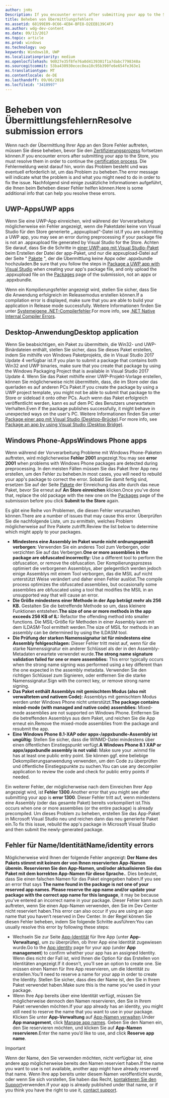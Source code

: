 ```yaml
---
author: jnHs
Description: If you encounter errors after submitting your app to the Store, you must resolve them in order to continue the certification process.
title: Beheben von Übermittlungsfehlern
ms.assetid: 68199E09-0C66-4EB4-BFE8-D2EEB139C4F3
ms.author: wdg-dev-content
ms.date: 09/13/2017
ms.topic: article
ms.prod: windows
ms.technology: uwp
keywords: Windows10, UWP
ms.localizationpriority: medium
ms.openlocfilehash: 9d027e35f8fe76a0d4139301f1a7dabc7798348a
ms.sourcegitcommit: 53ba430930ecec8ea10c95b390fe6e654fe363e1
ms.translationtype: MT
ms.contentlocale: de-DE
ms.lasthandoff: 09/06/2018
ms.locfileid: "3410997"
---
```

# <a name="resolve-submission-errors"></a><span data-ttu-id="4613b-103">Beheben von Übermittlungsfehlern</span><span class="sxs-lookup"><span data-stu-id="4613b-103">Resolve submission errors</span></span>

<span data-ttu-id="4613b-104">Wenn nach der Übermittlung Ihrer App an den Store Fehler auftreten, müssen Sie diese beheben, bevor Sie den [Zertifizierungsprozess](the-app-certification-process.md) fortsetzen können.</span><span class="sxs-lookup"><span data-stu-id="4613b-104">If you encounter errors after submitting your app to the Store, you must resolve them in order to continue the [certification process](the-app-certification-process.md).</span></span> <span data-ttu-id="4613b-105">Die Fehlermeldung weist darauf hin, worin das Problem besteht und was eventuell erforderlich ist, um das Problem zu beheben.</span><span class="sxs-lookup"><span data-stu-id="4613b-105">The error message will indicate what the problem is and what you might need to do in order to fix the issue.</span></span> <span data-ttu-id="4613b-106">Nachfolgend sind einige zusätzliche Informationen aufgeführt, die Ihnen beim Beheben dieser Fehler helfen können.</span><span class="sxs-lookup"><span data-stu-id="4613b-106">Here is some additional info that can help you resolve these errors.</span></span>

## <a name="uwp-apps"></a><span data-ttu-id="4613b-107">UWP-Apps</span><span class="sxs-lookup"><span data-stu-id="4613b-107">UWP apps</span></span>

<span data-ttu-id="4613b-108">Wenn Sie eine UWP-App einreichen, wird während der Vorverarbeitung möglicherweise ein Fehler angezeigt, wenn die Paketdatei keine von Visual Studio für den Store generierte „.appxupload“-Datei ist.</span><span class="sxs-lookup"><span data-stu-id="4613b-108">If you are submitting a UWP app, you may see an error during preprocessing if your package file is not an .appxupload file generated by Visual Studio for the Store.</span></span> <span data-ttu-id="4613b-109">Achten Sie darauf, dass Sie die Schritte in [einer UWP-app mit Visual Studio-Paket](../packaging/packaging-uwp-apps.md) beim Erstellen der Datei der app-Paket, und nur die appxupload-Datei auf der Seite " [Pakete](upload-app-packages.md) ", der die Übermittlung keine Appx oder .appxbundle hochzuladen.</span><span class="sxs-lookup"><span data-stu-id="4613b-109">Be sure that you follow the steps in [Package a UWP app with Visual Studio](../packaging/packaging-uwp-apps.md) when creating your app's package file, and only upload the .appxupload file on the [Packages](upload-app-packages.md) page of the submission, not an appx or .appxbundle.</span></span>

<span data-ttu-id="4613b-110">Wenn ein Kompilierungsfehler angezeigt wird, stellen Sie sicher, dass Sie die Anwendung erfolgreich im Releasemodus erstellen können.</span><span class="sxs-lookup"><span data-stu-id="4613b-110">If a compilation error is displayed, make sure that you are able to build your application in Release mode successfully.</span></span> <span data-ttu-id="4613b-111">Weitere Informationen finden Sie unter [Systemeigene .NET-Compilerfehler](http://go.microsoft.com/fwlink/p/?LinkID=613098).</span><span class="sxs-lookup"><span data-stu-id="4613b-111">For more info, see [.NET Native Internal Compiler Errors](http://go.microsoft.com/fwlink/p/?LinkID=613098).</span></span>

## <a name="desktop-application"></a><span data-ttu-id="4613b-112">Desktop-Anwendung</span><span class="sxs-lookup"><span data-stu-id="4613b-112">Desktop application</span></span>

<span data-ttu-id="4613b-113">Wenn Sie beabsichtigen, ein Paket zu übermitteln, die Win32- und UWP-Binärdateien enthält, stellen Sie sicher, dass Sie dieses Paket erstellen, indem Sie mithilfe von Windows Paketprojekts, die in Visual Studio 2017 Update 4 verfügbar ist.</span><span class="sxs-lookup"><span data-stu-id="4613b-113">If you plan to submit a package that contains both Win32 and UWP binaries, make sure that you create that package by using the Windows Packaging Project that is available in Visual Studio 2017 Update 4.</span></span> <span data-ttu-id="4613b-114">Wenn Sie das Paket mithilfe einer UWP-Projekt-Vorlage erstellen, können Sie möglicherweise nicht übermitteln, dass, die im Store oder das querladen es auf anderen PCs Paket.</span><span class="sxs-lookup"><span data-stu-id="4613b-114">If you create the package by using a UWP project template, you might not be able to submit that package to the Store or sideload it onto other PCs.</span></span> <span data-ttu-id="4613b-115">Auch wenn das Paket erfolgreich veröffentlicht werden, kann es auf dem PC des Benutzers unerwartetem Verhalten.</span><span class="sxs-lookup"><span data-stu-id="4613b-115">Even if the package publishes successfully, it might behave in unexpected ways on the user's PC.</span></span> <span data-ttu-id="4613b-116">Weitere Informationen finden Sie unter [Package einer app mit Visual Studio (Desktop-Brücke)]( https://docs.microsoft.com/windows/uwp/porting/desktop-to-uwp-packaging-dot-net).</span><span class="sxs-lookup"><span data-stu-id="4613b-116">For more info, see [Package an app by using Visual Studio (Desktop Bridge)]( https://docs.microsoft.com/windows/uwp/porting/desktop-to-uwp-packaging-dot-net).</span></span>

## <a name="windows-phone-apps"></a><span data-ttu-id="4613b-117">Windows Phone-Apps</span><span class="sxs-lookup"><span data-stu-id="4613b-117">Windows Phone apps</span></span>

<span data-ttu-id="4613b-118">Wenn während der Vorverarbeitung Probleme mit Windows Phone-Paketen auftreten, wird möglicherweise **Fehler 2001** angezeigt.</span><span class="sxs-lookup"><span data-stu-id="4613b-118">You may see **error 2001** when problems with Windows Phone packages are detected during preprocessing.</span></span> <span data-ttu-id="4613b-119">In den meisten Fällen müssen Sie das Paket Ihrer App neu erstellen, um den Fehler zu beheben.</span><span class="sxs-lookup"><span data-stu-id="4613b-119">In most cases, you will need to rebuild your app's package to correct the error.</span></span> <span data-ttu-id="4613b-120">Sobald Sie damit fertig sind, ersetzen Sie auf der Seite [Pakete](upload-app-packages.md) der Einreichung das alte durch das neue Paket, bevor Sie erneut auf **An Store einreichen** klicken.</span><span class="sxs-lookup"><span data-stu-id="4613b-120">Once you've done that, replace the old package with the new one on the [Packages](upload-app-packages.md) page of the submission before you click **Submit to the Store** again.</span></span>

<span data-ttu-id="4613b-121">Es gibt eine Reihe von Problemen, die diesen Fehler verursachen können.</span><span class="sxs-lookup"><span data-stu-id="4613b-121">There are a number of issues that may cause this error.</span></span> <span data-ttu-id="4613b-122">Überprüfen Sie die nachfolgende Liste, um zu ermitteln, welches Problem möglicherweise auf Ihre Pakete zutrifft.</span><span class="sxs-lookup"><span data-stu-id="4613b-122">Review the list below to determine which might apply to your packages.</span></span>

-   <span data-ttu-id="4613b-123">**Mindestens eine Assembly im Paket wurde nicht ordnungsgemäß verborgen:** Verwenden Sie ein anderes Tool zum Verbergen, oder verzichten Sie auf das Verbergen.</span><span class="sxs-lookup"><span data-stu-id="4613b-123">**One or more assemblies in the package are obfuscated incorrectly:** Use a different tool to perform the obfuscation, or remove the obfuscation.</span></span> <span data-ttu-id="4613b-124">Der Kompilierungsprozess optimiert die verborgenen Assemblys, aber gelegentlich werden jedoch einige Assemblys mit einem Tool verborgen, das die MSIL auf nicht unterstützt Weise verändert und daher einen Fehler auslöst.</span><span class="sxs-lookup"><span data-stu-id="4613b-124">The compile process optimizes the obfuscated assemblies, but occasionally some assemblies are obfuscated using a tool that modifies the MSIL in an unsupported way that will cause an error.</span></span>
-   <span data-ttu-id="4613b-125">**Die Größe mindestens einer Methode in der App beträgt mehr als 256 KB.** Gestalten Sie die betreffende Methode so um, dass kleinere Funktionen entstehen.</span><span class="sxs-lookup"><span data-stu-id="4613b-125">**The size of one or more methods in the app exceeds 256 KB of IL:** Refactor the offending method into smaller functions.</span></span> <span data-ttu-id="4613b-126">Die MSIL-Größe für Methoden in einer Assembly kann mit dem ILDASM-Tool ermittelt werden.</span><span class="sxs-lookup"><span data-stu-id="4613b-126">The size of MSIL for methods in an assembly can be determined by using the ILDASM tool.</span></span>
-   <span data-ttu-id="4613b-127">**Die Prüfung der starken Namenssignatur ist für mindestens eine Assembly fehlgeschlagen:** Dieser Fehler tritt meist auf, wenn für die starke Namenssignatur ein anderer Schlüssel als der in den Assembly-Metadaten erwartete verwendet wurde.</span><span class="sxs-lookup"><span data-stu-id="4613b-127">**The strong name signature validation failed for one or more assemblies:** This error typically occurs when the strong name signing was performed using a key different than the one expected in the assembly metadata.</span></span> <span data-ttu-id="4613b-128">Verwenden Sie den richtigen Schlüssel zum Signieren, oder entfernen Sie die starke Namenssignatur.</span><span class="sxs-lookup"><span data-stu-id="4613b-128">Sign with the correct key, or remove strong name signing.</span></span>
-   <span data-ttu-id="4613b-129">**Das Paket enthält Assemblys mit gemischtem Modus (also mit verwaltetem und nativem Code):** Assemblys mit gemischtem Modus werden unter Windows Phone nicht unterstützt.</span><span class="sxs-lookup"><span data-stu-id="4613b-129">**The package contains mixed-mode (with managed and native code) assemblies:** Mixed-mode assemblies are not supported on Windows Phone.</span></span> <span data-ttu-id="4613b-130">Entfernen Sie die betreffenden Assemblys aus dem Paket, und reichen Sie die App erneut ein.</span><span class="sxs-lookup"><span data-stu-id="4613b-130">Remove the mixed-mode assemblies from the package and resubmit the app.</span></span>
-   <span data-ttu-id="4613b-131">**Eine Windows Phone 8.1-XAP oder appx-/appxbundle-Assembly ist ungültig:** Stellen Sie sicher, dass die WINMD-Datei mindestens über einen öffentlichen Einstiegspunkt verfügt.</span><span class="sxs-lookup"><span data-stu-id="4613b-131">**A Windows Phone 8.1 XAP or appx/appxbundle assembly is not valid:** Make sure your .winmd file has at least one public entry point.</span></span> <span data-ttu-id="4613b-132">Sie können ggf. eine beliebige Dekompilierungsanwendung verwenden, um den Code zu überprüfen und öffentliche Einstiegspunkte zu suchen.</span><span class="sxs-lookup"><span data-stu-id="4613b-132">You can use any decompiler application to review the code and check for public entry points if needed.</span></span>

<span data-ttu-id="4613b-133">Ein weiterer Fehler, der möglicherweise nach dem Einreichen Ihrer App angezeigt wird, ist **Fehler 1300**.</span><span class="sxs-lookup"><span data-stu-id="4613b-133">Another error that you might see after submitting your app is **error 1300**.</span></span> <span data-ttu-id="4613b-134">Dieser Fehler tritt auf, wenn mindestens eine Assembly (oder das gesamte Paket) bereits vorkompiliert ist.</span><span class="sxs-lookup"><span data-stu-id="4613b-134">This occurs when one or more assemblies (or the entire package) is already precompiled.</span></span> <span data-ttu-id="4613b-135">Um dieses Problem zu beheben, erstellen Sie das App-Paket in Microsoft Visual Studio neu und reichen dann das neu generierte Paket ein.</span><span class="sxs-lookup"><span data-stu-id="4613b-135">To fix this issue, rebuild the app's package in Microsoft Visual Studio and then submit the newly-generated package.</span></span>

## <a name="nameidentity-errors"></a><span data-ttu-id="4613b-136">Fehler für Name/Identität</span><span class="sxs-lookup"><span data-stu-id="4613b-136">Name/identity errors</span></span>

<span data-ttu-id="4613b-137">Möglicherweise wird Ihnen der folgende Fehler angezeigt: **Der Name des Pakets stimmt mit keinem der von Ihnen reservierten App-Namen überein. Reservieren Sie den App-Namen, und/oder aktualisieren Sie das Paket mit dem korrekten App-Namen für diese Sprache.**. Dies bedeutet, dass Sie einen falschen Namen für das Paket eingegeben haben.</span><span class="sxs-lookup"><span data-stu-id="4613b-137">If you see an error that says **The name found in the package is not one of your reserved app names. Please reserve the app name and/or update your package with the correct app name for this language**, it may be because you’ve entered an incorrect name in your package.</span></span> <span data-ttu-id="4613b-138">Dieser Fehler kann auch auftreten, wenn Sie einen App-Namen verwenden, den Sie im Dev Center nicht reserviert haben.</span><span class="sxs-lookup"><span data-stu-id="4613b-138">This error can also occur if you are using an app name that you haven’t reserved in Dev Center.</span></span> <span data-ttu-id="4613b-139">In der Regel können Sie diesen Fehler beheben, indem Sie folgende Schritte ausführen:</span><span class="sxs-lookup"><span data-stu-id="4613b-139">You can usually resolve this error by following these steps:</span></span>

- <span data-ttu-id="4613b-140">Wechseln Sie zur Seite [App-Identität](view-app-identity-details.md) für Ihre App (unter **App-Verwaltung**), um zu überprüfen, ob Ihrer App eine Identität zugewiesen wurde.</span><span class="sxs-lookup"><span data-stu-id="4613b-140">Go to the [App identity](view-app-identity-details.md) page for your app (under **App management**) to confirm whether your app has an assigned Identity.</span></span> <span data-ttu-id="4613b-141">Wenn dies nicht der Fall ist, wird Ihnen die Option für das Erstellen von Identitäten angezeigt.</span><span class="sxs-lookup"><span data-stu-id="4613b-141">If it doesn’t, you’ll see an option to create one.</span></span> <span data-ttu-id="4613b-142">Sie müssen einen Namen für Ihre App reservieren, um die Identität zu erstellen.</span><span class="sxs-lookup"><span data-stu-id="4613b-142">You’ll need to reserve a name for your app in order to create the Identity.</span></span> <span data-ttu-id="4613b-143">Stellen Sie sicher, dass dies der Name ist, den Sie in Ihrem Paket verwendet haben.</span><span class="sxs-lookup"><span data-stu-id="4613b-143">Make sure this is the name you’ve used in your package.</span></span>
- <span data-ttu-id="4613b-144">Wenn Ihre App bereits über eine Identität verfügt, müssen Sie möglicherweise dennoch den Namen reservieren, den Sie in Ihrem Paket verwenden möchten.</span><span class="sxs-lookup"><span data-stu-id="4613b-144">If your app already has an identity, you might still need to reserve the name that you want to use in your package.</span></span> <span data-ttu-id="4613b-145">Klicken Sie unter **App-Verwaltung** auf [App-Namen verwalten](manage-app-names.md).</span><span class="sxs-lookup"><span data-stu-id="4613b-145">Under **App management**, click [Manage app names](manage-app-names.md).</span></span> <span data-ttu-id="4613b-146">Geben Sie den Namen ein, den Sie reservieren möchten, und klicken Sie auf **App-Namen reservieren**.</span><span class="sxs-lookup"><span data-stu-id="4613b-146">Enter the name you’d like to use, and click **Reserve app name**.</span></span>

> [!IMPORTANT]
>  <span data-ttu-id="4613b-147">Wenn der Name, den Sie verwenden möchten, nicht verfügbar ist, eine andere app möglicherweise bereits den Namen reserviert haben.</span><span class="sxs-lookup"><span data-stu-id="4613b-147">If the name you want to use is not available, another app might have already reserved that name.</span></span> <span data-ttu-id="4613b-148">Wenn Ihre app bereits unter diesem Namen veröffentlicht wurde, oder wenn Sie sich vorstellen, Sie haben das Recht, [kontaktieren Sie den Support](https://go.microsoft.com/fwlink/p/?LinkId=331509)verwenden.</span><span class="sxs-lookup"><span data-stu-id="4613b-148">If your app is already published under that name, or if you think you have the right to use it, [contact support](https://go.microsoft.com/fwlink/p/?LinkId=331509).</span></span>  

 

 





